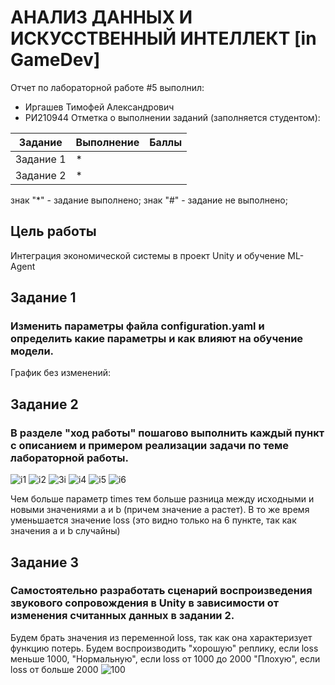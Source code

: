 # АНАЛИЗ ДАННЫХ И ИСКУССТВЕННЫЙ ИНТЕЛЛЕКТ [in GameDev]
Отчет по лабораторной работе #5 выполнил:
- Иргашев Тимофей Александрович
- РИ210944
Отметка о выполнении заданий (заполняется студентом):

| Задание | Выполнение | Баллы |
| ------ | ------ | ------ |
| Задание 1 | * |  |
| Задание 2 | * |  |

знак "*" - задание выполнено; знак "#" - задание не выполнено;

## Цель работы
Интеграция экономической системы в проект Unity и обучение ML-Agent

## Задание 1
### Изменить параметры файла configuration.yaml и определить какие параметры и как влияют на обучение модели.
График без изменений:


## Задание 2
### В разделе "ход работы" пошагово выполнить каждый пункт с описанием и примером реализации задачи по теме лабораторной работы.

![i1](https://user-images.githubusercontent.com/103359810/192343743-91287bde-02e5-4b83-956e-00a95e6a96bd.PNG)
![i2](https://user-images.githubusercontent.com/103359810/192343766-a221b92c-fa03-4b0d-b00f-55ae3f993adf.PNG)
![3i](https://user-images.githubusercontent.com/103359810/192343790-20f98d1d-0715-4d9f-ab43-5485701b25fa.PNG)
![i4](https://user-images.githubusercontent.com/103359810/192343807-ee38f722-f3fd-4d7f-93a5-794ab8ed268a.PNG)
![i5](https://user-images.githubusercontent.com/103359810/192343820-7b4e1829-17cb-4f7c-a201-0ecbec1c53c3.PNG)
![i6](https://user-images.githubusercontent.com/103359810/192343839-87818879-4de1-48e0-9d0e-eff940693052.PNG)

Чем больше параметр times тем больше разница между исходными и новыми значениями a и b (причем значение a растет). В то же время уменьшается значение loss (это видно только на 6 пункте, так как значения a и b случайны)

## Задание 3
### Самостоятельно разработать сценарий воспроизведения звукового сопровождения в Unity в зависимости от изменения считанных данных в задании 2. 
Будем брать значения из переменной loss, так как она характеризует функцию потерь.
Будем воспроизводить "хорошую" реплику, если loss меньше 1000,
"Нормальную", если loss от 1000 до 2000
"Плохую", если loss от больше 2000
![100](https://user-images.githubusercontent.com/103359810/195175871-96a14b82-19ae-4cfe-b1c0-51b5925e6695.PNG)



